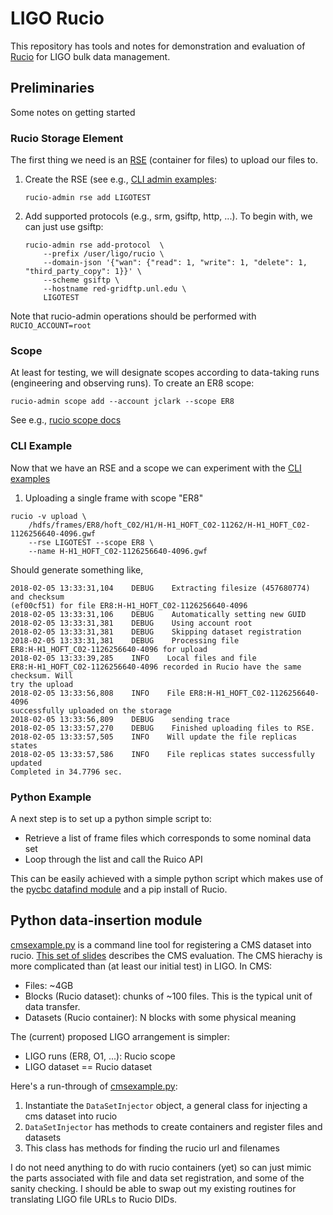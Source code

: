 # LIGO Rucio
This repository has tools and notes for demonstration and evaluation of
[Rucio](https://rucio.cern.ch/) for LIGO bulk data management.

## Preliminaries
Some notes on getting started

### Rucio Storage Element
The first thing we need is an
[RSE](http://tbeerman-rucio.readthedocs.io/en/latest/overview_Rucio_Storage_Element.html)
(container for files) to upload our files to.

 1. Create the RSE (see e.g., [CLI admin
    examples](https://rucio.readthedocs.io/cli_admin_examples.html):
    ```
    rucio-admin rse add LIGOTEST
    ```
 1. Add supported protocols (e.g., srm, gsiftp, http, ...).  To begin with, we can just use gsiftp:
    ```
    rucio-admin rse add-protocol  \
        --prefix /user/ligo/rucio \
        --domain-json '{"wan": {"read": 1, "write": 1, "delete": 1, "third_party_copy": 1}}' \
        --scheme gsiftp \
        --hostname red-gridftp.unl.edu \
        LIGOTEST
    ```
Note that rucio-admin operations should be performed with `RUCIO_ACCOUNT=root`

### Scope
At least for testing, we will designate scopes according to data-taking runs
(engineering and observing runs).   To create an ER8 scope:
```
rucio-admin scope add --account jclark --scope ER8
```
See e.g., [rucio scope
docs](https://rucio.readthedocs.io/cli_admin_examples.html#scope])

### CLI Example
Now that we have an RSE and a scope we can experiment with the [CLI
examples](https://rucio.readthedocs.io/cli_examples.html)

 1. Uploading a single frame with scope "ER8"

```
rucio -v upload \
    /hdfs/frames/ER8/hoft_C02/H1/H-H1_HOFT_C02-11262/H-H1_HOFT_C02-1126256640-4096.gwf
    --rse LIGOTEST --scope ER8 \
    --name H-H1_HOFT_C02-1126256640-4096.gwf
```
Should generate something like,
```
2018-02-05 13:33:31,104    DEBUG    Extracting filesize (457680774) and checksum
(ef00cf51) for file ER8:H-H1_HOFT_C02-1126256640-4096
2018-02-05 13:33:31,106    DEBUG    Automatically setting new GUID
2018-02-05 13:33:31,381    DEBUG    Using account root
2018-02-05 13:33:31,381    DEBUG    Skipping dataset registration
2018-02-05 13:33:31,381    DEBUG    Processing file
ER8:H-H1_HOFT_C02-1126256640-4096 for upload
2018-02-05 13:33:39,285    INFO    Local files and file
ER8:H-H1_HOFT_C02-1126256640-4096 recorded in Rucio have the same checksum. Will
try the upload
2018-02-05 13:33:56,808    INFO    File ER8:H-H1_HOFT_C02-1126256640-4096
successfully uploaded on the storage
2018-02-05 13:33:56,809    DEBUG    sending trace
2018-02-05 13:33:57,270    DEBUG    Finished uploading files to RSE.
2018-02-05 13:33:57,505    INFO    Will update the file replicas states
2018-02-05 13:33:57,586    INFO    File replicas states successfully updated
Completed in 34.7796 sec.
```


### Python Example

A next step is to set up a python simple script to:
 * Retrieve a list of frame files which corresponds to some nominal data set
 * Loop through the list and call the Ruico API

This can be easily achieved with a simple python script which makes use of
the [pycbc datafind
module](https://ldas-jobs.ligo.caltech.edu/~cbc/docs/pycbc/pycbc.workflow.html?highlight=datafind#module-pycbc.workflow.datafind) and a pip install of Rucio.  


## Python data-insertion module
[cmsexample.py](https://github.com/astroclark/ligo-rucio/blob/master/cmsexample.py)
is a command line tool for registering a CMS dataset into rucio.  [This set of
slides](https://indico.fnal.gov/event/16010/contribution/1/material/slides/0.pdf)
describes the CMS evaluation.  The CMS hierachy is more complicated than (at
least our initial test) in LIGO.  In CMS:
 * Files: ~4GB
 * Blocks (Rucio dataset): chunks of ~100 files.  This is the typical unit of data transfer.
 * Datasets (Rucio container): N blocks with some physical meaning

The (current) proposed LIGO arrangement is simpler:
 * LIGO runs (ER8, O1, ...):  Rucio scope
 * LIGO dataset == Rucio dataset


Here's a run-through of [cmsexample.py](https://github.com/astroclark/ligo-rucio/blob/master/cmsexample.py):
 1. Instantiate the `DataSetInjector` object, a general class for injecting a
    cms dataset into rucio
 1. `DataSetInjector` has methods to create containers and register files and
    datasets
 1. This class has methods for finding the rucio url and filenames

I do not need anything to do with rucio containers (yet) so can just mimic the
parts associated with file and data set registration, and some of the sanity
checking.  I should be able to swap out my existing routines for translating
LIGO file URLs to Rucio DIDs.
